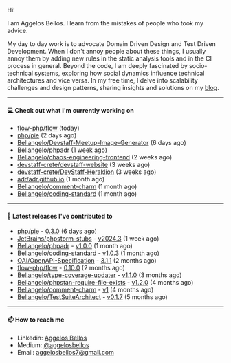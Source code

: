 Hi!

I am Aggelos Bellos. I learn from the mistakes of people who took my advice.

My day to day work is to advocate Domain Driven Design and Test Driven Development. When I don't annoy people about these things, I usually annoy them by adding new rules in the static analysis tools and in the CI process in general.
Beyond the code, I am deeply fascinated by socio-technical systems, exploring how social dynamics influence technical architectures and vice versa.
In my free time, I delve into scalability challenges and design patterns, sharing insights and solutions on my [blog](https://medium.com/@aggelosbellos).

---

#### 💻 Check out what I'm currently working on

- [flow-php/flow](https://github.com/flow-php/flow) (today)
- [php/pie](https://github.com/php/pie) (2 days ago)
- [Bellangelo/Devstaff-Meetup-Image-Generator](https://github.com/Bellangelo/Devstaff-Meetup-Image-Generator) (6 days ago)
- [Bellangelo/phpadr](https://github.com/Bellangelo/phpadr) (1 week ago)
- [Bellangelo/chaos-engineering-frontend](https://github.com/Bellangelo/chaos-engineering-frontend) (2 weeks ago)
- [devstaff-crete/devstaff-website](https://github.com/devstaff-crete/devstaff-website) (3 weeks ago)
- [devstaff-crete/DevStaff-Heraklion](https://github.com/devstaff-crete/DevStaff-Heraklion) (3 weeks ago)
- [adr/adr.github.io](https://github.com/adr/adr.github.io) (1 month ago)
- [Bellangelo/comment-charm](https://github.com/Bellangelo/comment-charm) (1 month ago)
- [Bellangelo/coding-standard](https://github.com/Bellangelo/coding-standard) (1 month ago)

---

#### 🔭 Latest releases I've contributed to

- [php/pie](https://github.com/php/pie) - [0.3.0](https://github.com/php/pie/releases/tag/0.3.0) (6 days ago)
- [JetBrains/phpstorm-stubs](https://github.com/JetBrains/phpstorm-stubs) - [v2024.3](https://github.com/JetBrains/phpstorm-stubs/releases/tag/v2024.3) (1 week ago)
- [Bellangelo/phpadr](https://github.com/Bellangelo/phpadr) - [v1.0.0](https://github.com/Bellangelo/phpadr/releases/tag/v1.0.0) (1 month ago)
- [Bellangelo/coding-standard](https://github.com/Bellangelo/coding-standard) - [v1.0.3](https://github.com/Bellangelo/coding-standard/releases/tag/v1.0.3) (1 month ago)
- [OAI/OpenAPI-Specification](https://github.com/OAI/OpenAPI-Specification) - [3.1.1](https://github.com/OAI/OpenAPI-Specification/releases/tag/3.1.1) (2 months ago)
- [flow-php/flow](https://github.com/flow-php/flow) - [0.10.0](https://github.com/flow-php/flow/releases/tag/0.10.0) (2 months ago)
- [Bellangelo/type-coverage-updater](https://github.com/Bellangelo/type-coverage-updater) - [v1.1.0](https://github.com/Bellangelo/type-coverage-updater/releases/tag/v1.1.0) (3 months ago)
- [Bellangelo/phpstan-require-file-exists](https://github.com/Bellangelo/phpstan-require-file-exists) - [v1.2.0](https://github.com/Bellangelo/phpstan-require-file-exists/releases/tag/v1.2.0) (4 months ago)
- [Bellangelo/comment-charm](https://github.com/Bellangelo/comment-charm) - [v1](https://github.com/Bellangelo/comment-charm/releases/tag/v1) (4 months ago)
- [Bellangelo/TestSuiteArchitect](https://github.com/Bellangelo/TestSuiteArchitect) - [v0.1.7](https://github.com/Bellangelo/TestSuiteArchitect/releases/tag/v0.1.7) (5 months ago)

---

#### 📫 How to reach me

- Linkedin: [Aggelos Bellos](https://www.linkedin.com/in/aggelos-bellos/)
- Medium: [@aggelosbellos](https://medium.com/@aggelosbellos)
- Email: [aggelosbellos7@gmail.com](mailto:aggelosbellos7@gmail.com)